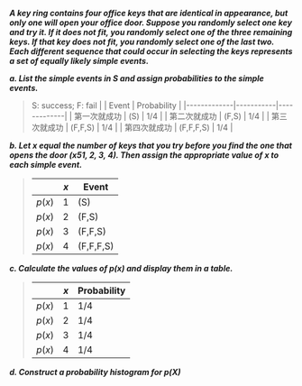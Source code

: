 ***A key ring contains four office
keys that are identical in appearance, but only one
will open your office door. Suppose you randomly
select one key and try it. If it does not fit, you randomly
select one of the three remaining keys. If that
key does not fit, you randomly select one of the last
two. Each different sequence that could occur in
selecting the keys represents a set of equally likely
simple events.***

***a. List the simple events in S and assign probabilities
to the simple events.***
>
>S: success; F: fail
>|             | Event    | Probability |
>|-------------|-----------|-------------|
>| 第一次就成功 | (S)       |     1/4     |
>| 第二次就成功 | (F,S)     |     1/4     |
>| 第三次就成功 | (F,F,S)   |     1/4     |
>| 第四次就成功 | (F,F,F,S) |     1/4     |

***b. Let x equal the number of keys that you try before you find the one that opens the door (x51, 2, 3, 4). Then assign the appropriate value of x to each simple event.***

>|         | $x$ |   Event  |
>|---------|-----|----------|
>| $p$($x$)|  1  | (S)      |
>| $p$($x$)|  2  | (F,S)    |
>| $p$($x$)|  3  | (F,F,S)  |
>| $p$($x$)|  4  | (F,F,F,S)|

***c. Calculate the values of p(x) and display them in a table.***

>|         | $x$ | Probability |
>|---------|-----|-------------|
>| $p$($x$)|  1  |     1/4     |
>| $p$($x$)|  2  |     1/4     |
>| $p$($x$)|  3  |     1/4     |
>| $p$($x$)|  4  |     1/4     |
>

***d. Construct a probability histogram for $p(X)$***
